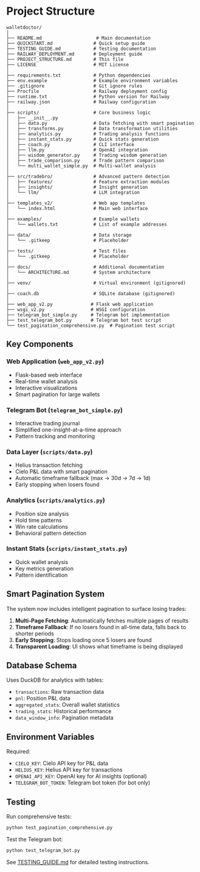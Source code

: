 # Project Structure

```
walletdoctor/
│
├── README.md                    # Main documentation
├── QUICKSTART.md               # Quick setup guide
├── TESTING_GUIDE.md            # Testing documentation
├── RAILWAY_DEPLOYMENT.md       # Deployment guide
├── PROJECT_STRUCTURE.md        # This file
├── LICENSE                     # MIT License
│
├── requirements.txt            # Python dependencies
├── env.example                 # Example environment variables
├── .gitignore                  # Git ignore rules
├── Procfile                    # Railway deployment config
├── runtime.txt                 # Python version for Railway
├── railway.json                # Railway configuration
│
├── scripts/                    # Core business logic
│   ├── __init__.py
│   ├── data.py                 # Data fetching with smart pagination
│   ├── transforms.py           # Data transformation utilities
│   ├── analytics.py            # Trading analysis functions
│   ├── instant_stats.py        # Quick stats generation
│   ├── coach.py                # CLI interface
│   ├── llm.py                  # OpenAI integration
│   ├── wisdom_generator.py     # Trading wisdom generation
│   ├── trade_comparison.py     # Trade pattern comparison
│   └── multi_wallet_simple.py  # Multi-wallet analysis
│
├── src/tradebro/               # Advanced pattern detection
│   ├── features/               # Feature extraction modules
│   ├── insights/               # Insight generation
│   └── llm/                    # LLM integration
│
├── templates_v2/               # Web app templates
│   └── index.html              # Main web interface
│
├── examples/                   # Example wallets
│   └── wallets.txt             # List of example addresses
│
├── data/                       # Data storage
│   └── .gitkeep                # Placeholder
│
├── tests/                      # Test files
│   └── .gitkeep                # Placeholder
│
├── docs/                       # Additional documentation
│   └── ARCHITECTURE.md         # System architecture
│
├── venv/                       # Virtual environment (gitignored)
│
├── coach.db                    # SQLite database (gitignored)
│
├── web_app_v2.py              # Flask web application
├── wsgi_v2.py                 # WSGI configuration
├── telegram_bot_simple.py     # Telegram bot implementation
├── test_telegram_bot.py       # Telegram bot test script
└── test_pagination_comprehensive.py  # Pagination test script
```

## Key Components

### Web Application (`web_app_v2.py`)
- Flask-based web interface
- Real-time wallet analysis
- Interactive visualizations
- Smart pagination for large wallets

### Telegram Bot (`telegram_bot_simple.py`)
- Interactive trading journal
- Simplified one-insight-at-a-time approach
- Pattern tracking and monitoring

### Data Layer (`scripts/data.py`)
- Helius transaction fetching
- Cielo P&L data with smart pagination
- Automatic timeframe fallback (max → 30d → 7d → 1d)
- Early stopping when losers found

### Analytics (`scripts/analytics.py`)
- Position size analysis
- Hold time patterns
- Win rate calculations
- Behavioral pattern detection

### Instant Stats (`scripts/instant_stats.py`)
- Quick wallet analysis
- Key metrics generation
- Pattern identification

## Smart Pagination System

The system now includes intelligent pagination to surface losing trades:

1. **Multi-Page Fetching**: Automatically fetches multiple pages of results
2. **Timeframe Fallback**: If no losers found in all-time data, falls back to shorter periods
3. **Early Stopping**: Stops loading once 5 losers are found
4. **Transparent Loading**: UI shows what timeframe is being displayed

## Database Schema

Uses DuckDB for analytics with tables:
- `transactions`: Raw transaction data
- `pnl`: Position P&L data
- `aggregated_stats`: Overall wallet statistics
- `trading_stats`: Historical performance
- `data_window_info`: Pagination metadata

## Environment Variables

Required:
- `CIELO_KEY`: Cielo API key for P&L data
- `HELIUS_KEY`: Helius API key for transactions
- `OPENAI_API_KEY`: OpenAI key for AI insights (optional)
- `TELEGRAM_BOT_TOKEN`: Telegram bot token (for bot only)

## Testing

Run comprehensive tests:
```bash
python test_pagination_comprehensive.py
```

Test the Telegram bot:
```bash
python test_telegram_bot.py
```

See [TESTING_GUIDE.md](TESTING_GUIDE.md) for detailed testing instructions. 